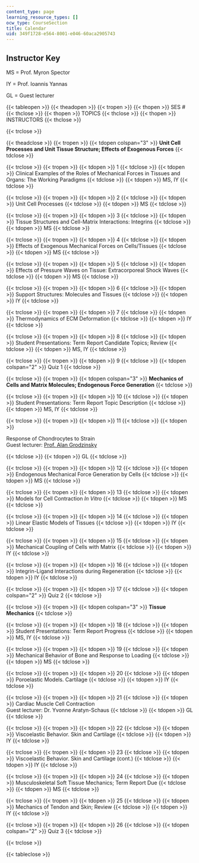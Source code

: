 ```yaml
---
content_type: page
learning_resource_types: []
ocw_type: CourseSection
title: Calendar
uid: 349f1728-e564-8001-e046-60aca2905743
---
```


Instructor Key
--------------

MS = Prof. Myron Spector

IY = Prof. Ioannis Yannas

GL = Guest lecturer

{{< tableopen >}}
{{< theadopen >}}
{{< tropen >}}
{{< thopen >}}
SES #
{{< thclose >}}
{{< thopen >}}
TOPICS
{{< thclose >}}
{{< thopen >}}
INSTRUCTORS
{{< thclose >}}

{{< trclose >}}

{{< theadclose >}}
{{< tropen >}}
{{< tdopen colspan="3" >}}
**Unit Cell Processes and Unit Tissue Structure; Effects of Exogenous Forces**
{{< tdclose >}}

{{< trclose >}}
{{< tropen >}}
{{< tdopen >}}
1
{{< tdclose >}}
{{< tdopen >}}
Clinical Examples of the Roles of Mechanical Forces in Tissues and Organs: The Working Paradigms
{{< tdclose >}}
{{< tdopen >}}
MS, IY
{{< tdclose >}}

{{< trclose >}}
{{< tropen >}}
{{< tdopen >}}
2
{{< tdclose >}}
{{< tdopen >}}
Unit Cell Processes
{{< tdclose >}}
{{< tdopen >}}
MS
{{< tdclose >}}

{{< trclose >}}
{{< tropen >}}
{{< tdopen >}}
3
{{< tdclose >}}
{{< tdopen >}}
Tissue Structures and Cell-Matrix Interactions: Integrins
{{< tdclose >}}
{{< tdopen >}}
MS
{{< tdclose >}}

{{< trclose >}}
{{< tropen >}}
{{< tdopen >}}
4
{{< tdclose >}}
{{< tdopen >}}
Effects of Exogenous Mechanical Forces on Cells/Tissues
{{< tdclose >}}
{{< tdopen >}}
MS
{{< tdclose >}}

{{< trclose >}}
{{< tropen >}}
{{< tdopen >}}
5
{{< tdclose >}}
{{< tdopen >}}
Effects of Pressure Waves on Tissue: Extracorporeal Shock Waves
{{< tdclose >}}
{{< tdopen >}}
MS
{{< tdclose >}}

{{< trclose >}}
{{< tropen >}}
{{< tdopen >}}
6
{{< tdclose >}}
{{< tdopen >}}
Support Structures: Molecules and Tissues
{{< tdclose >}}
{{< tdopen >}}
IY
{{< tdclose >}}

{{< trclose >}}
{{< tropen >}}
{{< tdopen >}}
7
{{< tdclose >}}
{{< tdopen >}}
Thermodynamics of ECM Deformation
{{< tdclose >}}
{{< tdopen >}}
IY
{{< tdclose >}}

{{< trclose >}}
{{< tropen >}}
{{< tdopen >}}
8
{{< tdclose >}}
{{< tdopen >}}
Student Presentations: Term Report Candidate Topics; Review
{{< tdclose >}}
{{< tdopen >}}
MS, IY
{{< tdclose >}}

{{< trclose >}}
{{< tropen >}}
{{< tdopen >}}
9
{{< tdclose >}}
{{< tdopen colspan="2" >}}
Quiz 1
{{< tdclose >}}

{{< trclose >}}
{{< tropen >}}
{{< tdopen colspan="3" >}}
**Mechanics of Cells and Matrix Molecules; Endogenous Force Generation**
{{< tdclose >}}

{{< trclose >}}
{{< tropen >}}
{{< tdopen >}}
10
{{< tdclose >}}
{{< tdopen >}}
Student Presentations: Term Report Topic Description
{{< tdclose >}}
{{< tdopen >}}
MS, IY
{{< tdclose >}}

{{< trclose >}}
{{< tropen >}}
{{< tdopen >}}
11
{{< tdclose >}}
{{< tdopen >}}


Response of Chondrocytes to Strain  
Guest lecturer: [Prof. Alan Grodzinsky](http://web.mit.edu/continuum/www/)


{{< tdclose >}}
{{< tdopen >}}
GL
{{< tdclose >}}

{{< trclose >}}
{{< tropen >}}
{{< tdopen >}}
12
{{< tdclose >}}
{{< tdopen >}}
Endogenous Mechanical Force Generation by Cells
{{< tdclose >}}
{{< tdopen >}}
MS
{{< tdclose >}}

{{< trclose >}}
{{< tropen >}}
{{< tdopen >}}
13
{{< tdclose >}}
{{< tdopen >}}
Models for Cell Contraction _In Vitro_
{{< tdclose >}}
{{< tdopen >}}
MS
{{< tdclose >}}

{{< trclose >}}
{{< tropen >}}
{{< tdopen >}}
14
{{< tdclose >}}
{{< tdopen >}}
Linear Elastic Models of Tissues
{{< tdclose >}}
{{< tdopen >}}
IY
{{< tdclose >}}

{{< trclose >}}
{{< tropen >}}
{{< tdopen >}}
15
{{< tdclose >}}
{{< tdopen >}}
Mechanical Coupling of Cells with Matrix
{{< tdclose >}}
{{< tdopen >}}
IY
{{< tdclose >}}

{{< trclose >}}
{{< tropen >}}
{{< tdopen >}}
16
{{< tdclose >}}
{{< tdopen >}}
Integrin-Ligand Interactions during Regeneration
{{< tdclose >}}
{{< tdopen >}}
IY
{{< tdclose >}}

{{< trclose >}}
{{< tropen >}}
{{< tdopen >}}
17
{{< tdclose >}}
{{< tdopen colspan="2" >}}
Quiz 2
{{< tdclose >}}

{{< trclose >}}
{{< tropen >}}
{{< tdopen colspan="3" >}}
**Tissue Mechanics**
{{< tdclose >}}

{{< trclose >}}
{{< tropen >}}
{{< tdopen >}}
18
{{< tdclose >}}
{{< tdopen >}}
Student Presentations: Term Report Progress
{{< tdclose >}}
{{< tdopen >}}
MS, IY
{{< tdclose >}}

{{< trclose >}}
{{< tropen >}}
{{< tdopen >}}
19
{{< tdclose >}}
{{< tdopen >}}
Mechanical Behavior of Bone and Response to Loading
{{< tdclose >}}
{{< tdopen >}}
MS
{{< tdclose >}}

{{< trclose >}}
{{< tropen >}}
{{< tdopen >}}
20
{{< tdclose >}}
{{< tdopen >}}
Poroelastic Models. Cartilage
{{< tdclose >}}
{{< tdopen >}}
IY
{{< tdclose >}}

{{< trclose >}}
{{< tropen >}}
{{< tdopen >}}
21
{{< tdclose >}}
{{< tdopen >}}
Cardiac Muscle Cell Contraction  
Guest lecturer: Dr. Yvonne Aratyn-Schaus
{{< tdclose >}}
{{< tdopen >}}
GL
{{< tdclose >}}

{{< trclose >}}
{{< tropen >}}
{{< tdopen >}}
22
{{< tdclose >}}
{{< tdopen >}}
Viscoelastic Behavior. Skin and Cartilage
{{< tdclose >}}
{{< tdopen >}}
IY
{{< tdclose >}}

{{< trclose >}}
{{< tropen >}}
{{< tdopen >}}
23
{{< tdclose >}}
{{< tdopen >}}
Viscoelastic Behavior. Skin and Cartilage (cont.)
{{< tdclose >}}
{{< tdopen >}}
IY
{{< tdclose >}}

{{< trclose >}}
{{< tropen >}}
{{< tdopen >}}
24
{{< tdclose >}}
{{< tdopen >}}
Musculoskeletal Soft Tissue Mechanics; Term Report Due
{{< tdclose >}}
{{< tdopen >}}
MS
{{< tdclose >}}

{{< trclose >}}
{{< tropen >}}
{{< tdopen >}}
25
{{< tdclose >}}
{{< tdopen >}}
Mechanics of Tendon and Skin; Review
{{< tdclose >}}
{{< tdopen >}}
IY
{{< tdclose >}}

{{< trclose >}}
{{< tropen >}}
{{< tdopen >}}
26
{{< tdclose >}}
{{< tdopen colspan="2" >}}
Quiz 3
{{< tdclose >}}

{{< trclose >}}

{{< tableclose >}}